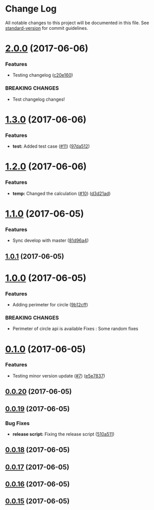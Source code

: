 # Change Log

All notable changes to this project will be documented in this file. See [standard-version](https://github.com/conventional-changelog/standard-version) for commit guidelines.

<a name="2.0.0"></a>
# [2.0.0](https://github.com/ansujohn/babel-webpack-lib-example/compare/v1.3.0...v2.0.0) (2017-06-06)


### Features

* Testing changelog ([c20e160](https://github.com/ansujohn/babel-webpack-lib-example/commit/c20e160))


### BREAKING CHANGES

* Test changelog changes!



<a name="1.3.0"></a>
# [1.3.0](https://github.com/ansujohn/babel-webpack-lib-example/compare/v1.2.0...v1.3.0) (2017-06-06)


### Features

* **test:** Added test case ([#11](https://github.com/ansujohn/babel-webpack-lib-example/issues/11)) ([97da512](https://github.com/ansujohn/babel-webpack-lib-example/commit/97da512))



<a name="1.2.0"></a>
# [1.2.0](https://github.com/ansujohn/babel-webpack-lib-example/compare/v1.1.0...v1.2.0) (2017-06-06)


### Features

* **temp:** Changed the calculation ([#10](https://github.com/ansujohn/babel-webpack-lib-example/issues/10)) ([d3d21ad](https://github.com/ansujohn/babel-webpack-lib-example/commit/d3d21ad))



<a name="1.1.0"></a>
# [1.1.0](https://github.com/ansujohn/babel-webpack-lib-example/compare/v1.0.1...v1.1.0) (2017-06-05)


### Features

* Sync develop with master ([81d96a4](https://github.com/ansujohn/babel-webpack-lib-example/commit/81d96a4))



<a name="1.0.1"></a>
## [1.0.1](https://github.com/ansujohn/babel-webpack-lib-example/compare/v1.0.0...v1.0.1) (2017-06-05)



<a name="1.0.0"></a>
# [1.0.0](https://github.com/ansujohn/babel-webpack-lib-example/compare/v0.1.0...v1.0.0) (2017-06-05)


### Features

* Adding perimeter for circle ([9b12cff](https://github.com/ansujohn/babel-webpack-lib-example/commit/9b12cff))


### BREAKING CHANGES

* Perimeter of circle api is available
Fixes : Some random fixes



<a name="0.1.0"></a>
# [0.1.0](https://github.com/ansujohn/babel-webpack-lib-example/compare/v0.0.20...v0.1.0) (2017-06-05)


### Features

* Testing minor version update ([#7](https://github.com/ansujohn/babel-webpack-lib-example/issues/7)) ([e5e7837](https://github.com/ansujohn/babel-webpack-lib-example/commit/e5e7837))



<a name="0.0.20"></a>
## [0.0.20](https://github.com/ansujohn/babel-webpack-lib-example/compare/v0.0.19...v0.0.20) (2017-06-05)



<a name="0.0.19"></a>
## [0.0.19](https://github.com/ansujohn/babel-webpack-lib-example/compare/v0.0.18...v0.0.19) (2017-06-05)


### Bug Fixes

* **release script:** Fixing the release script ([510a511](https://github.com/ansujohn/babel-webpack-lib-example/commit/510a511))



<a name="0.0.18"></a>
## [0.0.18](https://github.com/ansujohn/babel-webpack-lib-example/compare/v0.0.17...v0.0.18) (2017-06-05)



<a name="0.0.17"></a>
## [0.0.17](https://github.com/ansujohn/babel-webpack-lib-example/compare/v0.0.16...v0.0.17) (2017-06-05)



<a name="0.0.16"></a>
## [0.0.16](https://github.com/ansujohn/babel-webpack-lib-example/compare/v0.0.15...v0.0.16) (2017-06-05)




<a name="0.0.15"></a>
## [0.0.15](https://github.com/ansujohn/babel-webpack-lib-example/compare/v0.0.2...v0.0.15) (2017-06-05)
